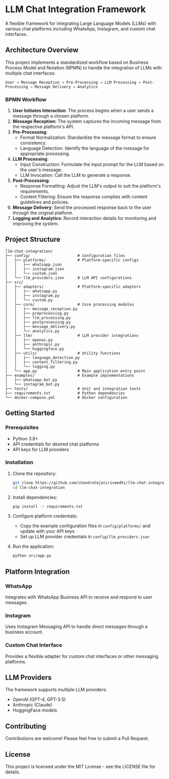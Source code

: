 # LLM Chat Integration Framework

A flexible framework for integrating Large Language Models (LLMs) with various chat platforms including WhatsApp, Instagram, and custom chat interfaces.

## Architecture Overview

This project implements a standardized workflow based on Business Process Model and Notation (BPMN) to handle the integration of LLMs with multiple chat interfaces:

```
User → Message Reception → Pre-Processing → LLM Processing → Post-Processing → Message Delivery → Analytics
```

### BPMN Workflow

1. **User Initiates Interaction**: The process begins when a user sends a message through a chosen platform.
2. **Message Reception**: The system captures the incoming message from the respective platform's API.
3. **Pre-Processing**:
   * Format Normalization: Standardize the message format to ensure consistency.
   * Language Detection: Identify the language of the message for appropriate processing.
4. **LLM Processing**:
   * Input Construction: Formulate the input prompt for the LLM based on the user's message.
   * LLM Invocation: Call the LLM to generate a response.
5. **Post-Processing**:
   * Response Formatting: Adjust the LLM's output to suit the platform's requirements.
   * Content Filtering: Ensure the response complies with content guidelines and policies.
6. **Message Delivery**: Send the processed response back to the user through the original platform.
7. **Logging and Analytics**: Record interaction details for monitoring and improving the system.

## Project Structure

```
llm-chat-integration/
├── config/                     # Configuration files
│   ├── platforms/              # Platform-specific configs
│   │   ├── whatsapp.json       
│   │   ├── instagram.json
│   │   └── custom.json
│   └── llm_providers.json      # LLM API configurations
├── src/
│   ├── adapters/               # Platform-specific adapters
│   │   ├── whatsapp.py
│   │   ├── instagram.py
│   │   └── custom.py
│   ├── core/                   # Core processing modules
│   │   ├── message_reception.py
│   │   ├── preprocessing.py
│   │   ├── llm_processing.py
│   │   ├── postprocessing.py
│   │   ├── message_delivery.py
│   │   └── analytics.py
│   ├── llm/                    # LLM provider integrations
│   │   ├── openai.py
│   │   ├── anthropic.py
│   │   └── huggingface.py
│   ├── utils/                  # Utility functions
│   │   ├── language_detection.py
│   │   ├── content_filtering.py
│   │   └── logging.py
│   └── app.py                  # Main application entry point
├── examples/                   # Example implementations
│   ├── whatsapp_bot.py
│   └── instagram_bot.py
├── tests/                      # Unit and integration tests
├── requirements.txt            # Python dependencies
└── docker-compose.yml          # Docker configuration
```

## Getting Started

### Prerequisites

- Python 3.8+
- API credentials for desired chat platforms
- API keys for LLM providers

### Installation

1. Clone the repository:
   ```bash
   git clone https://github.com/chandratejatiriveedhi/llm-chat-integration.git
   cd llm-chat-integration
   ```

2. Install dependencies:
   ```bash
   pip install -r requirements.txt
   ```

3. Configure platform credentials:
   - Copy the example configuration files in `config/platforms/` and update with your API keys
   - Set up LLM provider credentials in `config/llm_providers.json`

4. Run the application:
   ```bash
   python src/app.py
   ```

## Platform Integration

### WhatsApp
Integrates with WhatsApp Business API to receive and respond to user messages.

### Instagram
Uses Instagram Messaging API to handle direct messages through a business account.

### Custom Chat Interface
Provides a flexible adapter for custom chat interfaces or other messaging platforms.

## LLM Providers

The framework supports multiple LLM providers:

- OpenAI (GPT-4, GPT-3.5)
- Anthropic (Claude)
- HuggingFace models

## Contributing

Contributions are welcome! Please feel free to submit a Pull Request.

## License

This project is licensed under the MIT License - see the LICENSE file for details.
